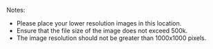 Notes:
- Please place your lower resolution images in this location.
- Ensure that the file size of the image does not exceed 500k.
- The image resolution should not be greater than 1000x1000 pixels.
